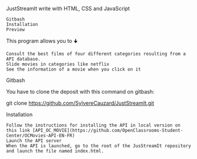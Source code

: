 JustStreamIt write with HTML, CSS and JavaScript

    Gitbash
    Installation
    Preview

This program allows you to 🠋

    Consult the best films of four different categories resulting from a API database.
    Slide movies in categories like netflix
    See the information of a movie when you click on it

Gitbash

You have to clone the deposit with this command on gitbash:

git clone https://github.com/SylvereCauzard/JustStreamIt.git

Installation

    Follow the instructions for installing the API in local version on this link [API_OC_MOVIE](https://github.com/OpenClassrooms-Student-Center/OCMovies-API-EN-FR)
    Launch the API server
    When the API is launched, go to the root of the JusStreamIt repository and launch the file named index.html.
